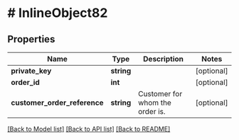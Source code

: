 # # InlineObject82

## Properties

Name | Type | Description | Notes
------------ | ------------- | ------------- | -------------
**private_key** | **string** |  | [optional]
**order_id** | **int** |  | [optional]
**customer_order_reference** | **string** | Customer for whom the order is. | [optional]

[[Back to Model list]](../../README.md#models) [[Back to API list]](../../README.md#endpoints) [[Back to README]](../../README.md)
